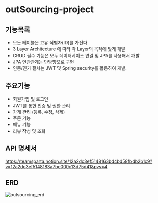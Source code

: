 # outSourcing-project
## 기능목록
- 모든 테이블은 고유 식별자(ID)를 가진다
- 3 Layer Architecture 에 따라 각 Layer의 목적에 맞게 개발
- CRUD 필수 기능은 모두 데이터베이스 연결 및 JPA를 사용해서 개발
- JPA 연관관계는 단방향으로 구현
- 인증/인가 절차는 JWT 및 Spring security를 활용하여 개발.

## 주요기능
- 회원가입 및 로그인
- JWT를 통한 인증 및 권한 관리
- 가게 관리 (등록, 수정, 삭제)
- 주문 기능
- 메뉴 기능
- 리뷰 작성 및 조회

## API 명세서
https://teamsparta.notion.site/12a2dc3ef5148163bd4bd58fbdb2b1c9?v=12a2dc3ef5148183a7bc000c13d75d41&pvs=4

## ERD
![outsourcing_erd](https://github.com/user-attachments/assets/93ec8db2-f5b5-46ed-b71f-8b584929d137)
